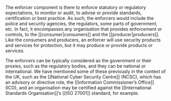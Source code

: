 The enforcer component is there to enforce statutory or regulatory expectations, to monitor or audit, to advise or provide standards, certification or best practice. As such, the enforcers would include the police and security agencies, the regulators, some parts of government, etc. In fact, it encompasses any organisation that provides enforcement or controls, to the [[consumer|consumers]] and the [[producer|producers]]. Like the consumers and producers, an enforcer will use security products and services for protection, but it may produce or provide products or services.

The enforcers can be typically considered as the government or their proxies, such as the regulatory bodies, and they can be national or international. We have mentioned some of these previously in the context of the UK, such as the [[National Cyber Security Centre]] (NCSC), which has an advisory or directive role, the [[Information Commissioner’s Office]] (ICO), and an organisation may be certified against the [[International Standards Organisation]]’s [[ISO 27001]] standard, for example.